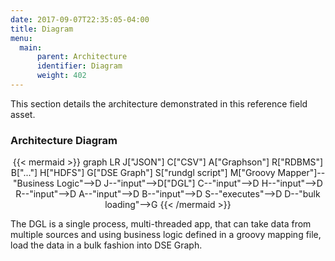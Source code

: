 ```yaml
---
date: 2017-09-07T22:35:05-04:00
title: Diagram
menu:
  main:
      parent: Architecture
      identifier: Diagram
      weight: 402
---
```


This section details the architecture demonstrated in this reference field asset.

### Architecture Diagram

<div title="rendered dynamically" align="middle">
{{< mermaid >}}
graph LR
J["JSON"]
C["CSV"]
A["Graphson"]
R["RDBMS"]
B["..."]
H["HDFS"]
G["DSE Graph"]
S["rundgl script"]
M["Groovy Mapper"]--"Business Logic"-->D
J--"input"-->D["DGL"]
C--"input"-->D
H--"input"-->D
R--"input"-->D
A--"input"-->D
B--"input"-->D
S--"executes"-->D
D--"bulk loading"-->G
{{< /mermaid >}}
</div>

The DGL is a single process, multi-threaded app, that can take data from multiple sources and using business logic defined in a groovy mapping file, load the data in a bulk fashion into DSE Graph.
